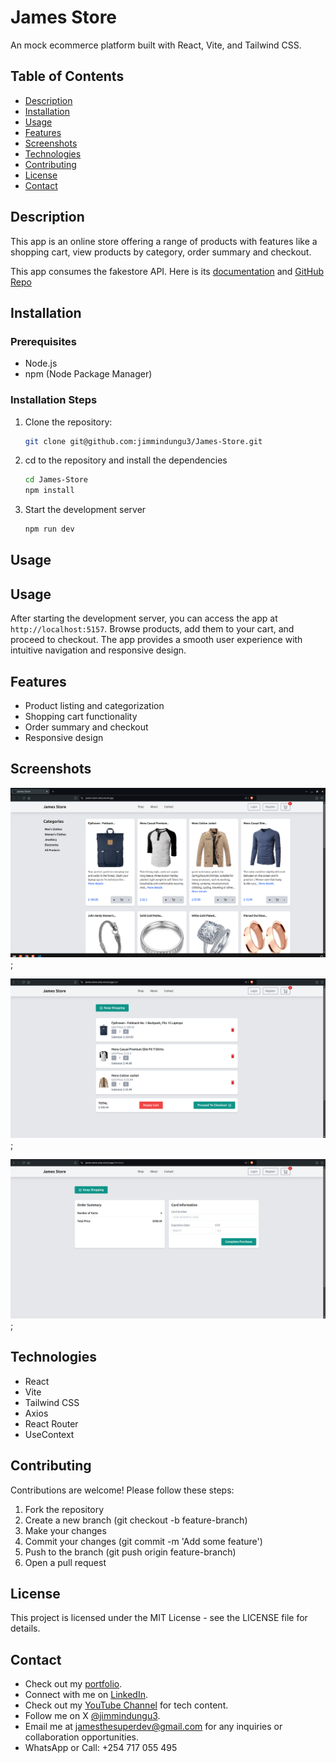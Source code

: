 # James Store

An mock ecommerce platform built with React, Vite, and Tailwind CSS.

## Table of Contents

- [Description](#description)
- [Installation](#installation)
- [Usage](#usage)
- [Features](#features)
- [Screenshots](#screenshots)
- [Technologies](#technologies)
- [Contributing](#contributing)
- [License](#license)
- [Contact](#contact)

## Description

This app is an online store offering a range of products with features like a shopping cart, view products by category, order summary and checkout.

This app consumes the fakestore API. Here is its [documentation](https://fakestoreapi.com/docs) and [GitHub Repo](https://github.com/keikaavousi/fake-store-api)

## Installation

### Prerequisites

- Node.js
- npm (Node Package Manager)

### Installation Steps

1. Clone the repository:

   ```bash
   git clone git@github.com:jimmindungu3/James-Store.git
   ```

2. cd to the repository and install the dependencies

   ```bash
   cd James-Store
   npm install
   ```

3. Start the development server
   ```bash
   npm run dev
   ```
## Usage

## Usage

After starting the development server, you can access the app at `http://localhost:5157`. Browse products, add them to your cart, and proceed to checkout. The app provides a smooth user experience with intuitive navigation and responsive design.


## Features

- Product listing and categorization
- Shopping cart functionality
- Order summary and checkout
- Responsive design

## Screenshots

<img src="./public/product-listing.png" alt="Product listing page" width="600">;

<img src="./public/cart.png" alt="Cart page" width="600">;

<img src="./public/checkout.png" alt="Checkout page" width="600">;

## Technologies

- React
- Vite
- Tailwind CSS
- Axios
- React Router
- UseContext

## Contributing

Contributions are welcome! Please follow these steps:

1. Fork the repository
2. Create a new branch (git checkout -b feature-branch)
3. Make your changes
4. Commit your changes (git commit -m 'Add some feature')
5. Push to the branch (git push origin feature-branch)
6. Open a pull request

## License

This project is licensed under the MIT License - see the LICENSE file for details.

## Contact

- Check out my [portfolio](https://jimmindungu3.github.io/portfolio/).
- Connect with me on [LinkedIn](https://www.linkedin.com/in/jamesndunguthedev/).
- Check out my [YouTube Channel](https://youtube.com/@DevsToday) for tech content.
- Follow me on X [@jimmindungu3](https://twitter.com/jimmindungu3).
- Email me at jamesthesuperdev@gmail.com for any inquiries or collaboration opportunities.
- WhatsApp or Call: +254 717 055 495

